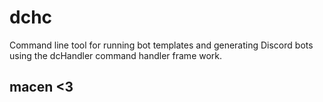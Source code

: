 # dchc

Command line tool for running bot templates and generating Discord bots using the dcHandler command handler frame work.

## macen <3